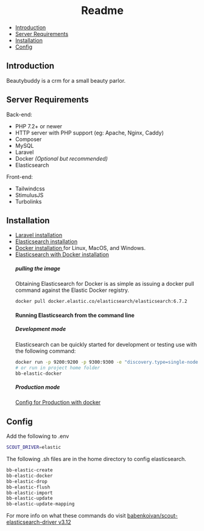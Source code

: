 <h1 align="center">Readme</h1>


<!-- @import "[TOC]" {cmd="toc" depthFrom=1 depthTo=6 orderedList=false} -->

<!-- code_chunk_output -->

- [Introduction](#introduction)
- [Server Requirements](#server-requirements)
- [Installation](#installation)
- [Config](#config)

<!-- /code_chunk_output -->
## Introduction
Beautybuddy is a crm for a small beauty parlor.


## Server Requirements
Back-end:
- PHP 7.2+ or newer
- HTTP server with PHP support (eg: Apache, Nginx, Caddy)
- Composer
- MySQL
- Laravel
- Docker *(Optional but recommended)*
- Elasticsearch

Front-end:
- Tailwindcss
- StimulusJS
- Turbolinks

## Installation

- [Laravel installation](https://laravel.com/docs/5.8/installation)
- [Elasticsearch installation](https://www.elastic.co/guide/en/elasticsearch/reference/6.7/install-elasticsearch.html)
- [Docker installation ](https://gist.github.com/rstacruz/297fc799f094f55d062b982f7dac9e41) for Linux, MacOS, and Windows.
- [Elasticsearch with Docker installation](https://www.elastic.co/guide/en/elasticsearch/reference/6.8/docker.html)
  ##### pulling the image
	Obtaining Elasticsearch for Docker is as simple as issuing a docker pull command against the Elastic Docker registry.
  ```BASH
  docker pull docker.elastic.co/elasticsearch/elasticsearch:6.7.2
  ```
	#### Running Elasticsearch from the command line
  ##### Development mode
  Elasticsearch can be quickly started for development or testing use with the following command:
  ```BASH
  docker run -p 9200:9200 -p 9300:9300 -e "discovery.type=single-node" docker.elastic.co/elasticsearch/elasticsearch:6.7.2
  # or run in project home folder
  bb-elastic-docker
  ```
	##### Production mode
	[Config for Production with docker](https://www.elastic.co/guide/en/elasticsearch/reference/6.8/docker.html#docker-cli-run-prod-mode)

## Config
Add the following to .env
```BASH
SCOUT_DRIVER=elastic
```
The following .sh files are in the home directory to config elasticsearch.
```BASH
bb-elastic-create
bb-elastic-docker
bb-elastic-drop
bb-elastic-flush
bb-elastic-import
bb-elastic-update
bb-elastic-update-mapping
```
For more info on what these commands do visit [babenkoivan/scout-elasticsearch-driver v3.12](https://github.com/babenkoivan/scout-elasticsearch-driver/tree/v3.12.0)
